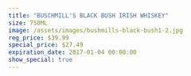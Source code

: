 ```yaml
---
title: "BUSCHMILL'S BLACK BUSH IRISH WHISKEY"
size: 750ML
image: /assets/images/bushmills-black-bush1-2.jpg
reg_price: $39.99
special_price: $27.49
expiration_date: 2017-01-04 00:00:00
show_special: true
---
```



